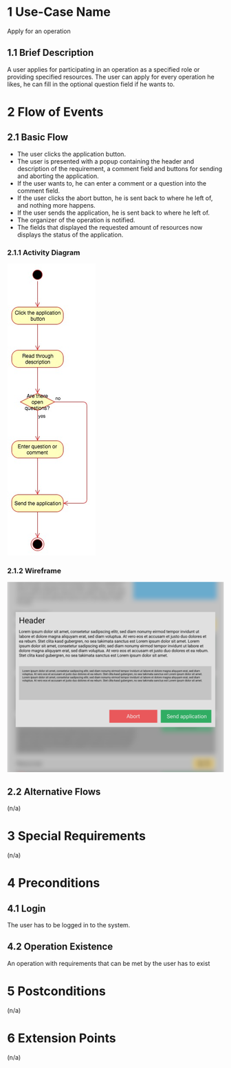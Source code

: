 # 1 Use-Case Name
Apply for an operation

## 1.1 Brief Description
A user applies for participating in an operation as a specified role or providing specified resources.
The user can apply for every operation he likes, he can fill in the optional question field if he wants to.

# 2 Flow of Events
## 2.1 Basic Flow
- The user clicks the application button.
- The user is presented with a popup containing the header and description of the requirement, a comment field and buttons for sending and aborting the application.
- If the user wants to, he can enter a comment or a question into the comment field.
- If the user clicks the abort button, he is sent back to where he left of, and nothing more happens.
- If the user sends the application, he is sent back to where he left of.
- The organizer of the operation is notified.
- The fields that displayed the requested amount of resources now displays the status of the application.

### 2.1.1 Activity Diagram
![Organization Application Activity Diagram](../Diagrams/UCs/OperationApplicationActivityDiagram.jpg)

### 2.1.2 Wireframe
![Apply For Operation Wireframe](../Pictures/Wireframes/ApplicationPopup.png)

## 2.2 Alternative Flows
(n/a)

# 3 Special Requirements
(n/a)

# 4 Preconditions
## 4.1 Login
The user has to be logged in to the system.
## 4.2 Operation Existence
An operation with requirements that can be met by the user has to exist

# 5 Postconditions
(n/a)
 
# 6 Extension Points
(n/a)

 
